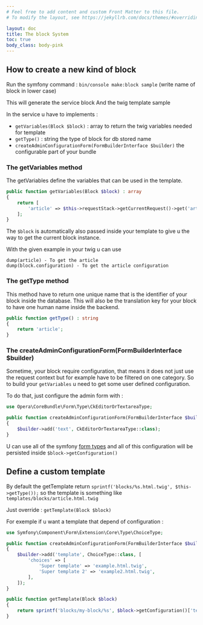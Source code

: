 ```yaml
---
# Feel free to add content and custom Front Matter to this file.
# To modify the layout, see https://jekyllrb.com/docs/themes/#overriding-theme-defaults

layout: doc
title: The block System
toc: true
body_class: body-pink
---
```


## How to create a new kind of block

Run the symfony command : `bin/console make:block sample` (write name of block in lower case)

This will generate the service block And the twig template sample

In the service u have to implements :

- `getVariables(Block $block)` : array to return the twig variables needed for template
- `getType()` : string the type of block for db stored name
- `createAdminConfigurationForm(FormBuilderInterface $builder)` the configurable part of your bundle

### The getVariables method

The getVariables define the variables that can be used in the template.

```` php
public function getVariables(Block $block) : array
{
    return [
        'article' => $this->requestStack->getCurrentRequest()->get('article'),
    ];
}
````

The `$block` is automatically also passed inside your template to give u the way to get the current block instance. 


With the given example in your twig u can use

```` twig
dump(article) - To get the article
dump(block.configuration) - To get the article configuration
````

### The getType method

This method have to return one unique name that is the identifier of your block inside the database. This will also be the translation key for your block to have one human name inside the backend.

```` php
public function getType() : string
{
    return 'article';
}
````

### The createAdminConfigurationForm(FormBuilderInterface $builder)

Sometime, your block require configuration, that means it does not just use the request context but for example have to be filtered on one category. So to build your `getVariables` u need to get some user defined configuration.

To do that, just configure the admin form with :

```` php
use Opera\CoreBundle\Form\Type\CkEditorOrTextareaType;

public function createAdminConfigurationForm(FormBuilderInterface $builder)
{
    $builder->add('text', CkEditorOrTextareaType::class);    
}
````

U can use all of the symfony [form types](https://symfony.com/doc/current/forms.html) and all of this configuration will be persisted inside `$block->getConfiguration()`

## Define a custom template 

By default the getTemplate return `sprintf('blocks/%s.html.twig', $this->getType());` so the template is something like `templates/blocks/article.html.twig`

Just override : `getTemplate(Block $block)`

For exemple if u want a template that depend of configuration :

```` php
use Symfony\Component\Form\Extension\Core\Type\ChoiceType;

public function createAdminConfigurationForm(FormBuilderInterface $builder)
{
    $builder->add('template', ChoiceType::class, [
        'choices' => [
            'Super template' => 'example.html.twig',
            'Super template 2' => 'example2.html.twig',
        ],
    ]);    
}

public function getTemplate(Block $block)
{
    return sprintf('blocks/my-block/%s', $block->getConfiguration()['template']);    
}
````
